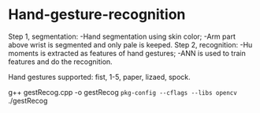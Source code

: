 # Hand-gesture-recognition
Step 1, segmentation:
-Hand segmentation using skin color;
-Arm part above wrist is segmented and only pale is keeped.
Step 2, recognition:
-Hu moments is extracted as features of hand gestures;
-ANN is used to train features and do the recognition.

Hand gestures supported:
fist, 1-5, paper, lizaed, spock.

g++ gestRecog.cpp -o gestRecog `pkg-config --cflags --libs opencv`
./gestRecog
